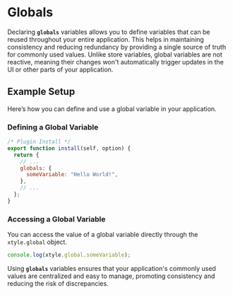 # Globals

Declaring **`globals`** variables allows you to define variables that can be reused throughout your entire application. This helps in maintaining consistency and reducing redundancy by providing a single source of truth for commonly used values. Unlike store variables, global variables are not reactive, meaning their changes won't automatically trigger updates in the UI or other parts of your application.

## Example Setup

Here’s how you can define and use a global variable in your application.

### Defining a Global Variable

```js
/* Plugin Install */
export function install(self, option) {
  return {
    // ...
    globals: {
      someVariable: "Hello World!",
    },
    // ...
  };
}
```

### Accessing a Global Variable

You can access the value of a global variable directly through the `xtyle.global` object.

```js
console.log(xtyle.global.someVariable);
```

Using **`globals`** variables ensures that your application's commonly used values are centralized and easy to manage, promoting consistency and reducing the risk of discrepancies.
